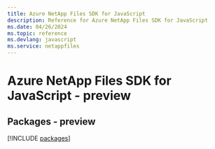 ```yaml
---
title: Azure NetApp Files SDK for JavaScript
description: Reference for Azure NetApp Files SDK for JavaScript
ms.date: 04/26/2024
ms.topic: reference
ms.devlang: javascript
ms.service: netappfiles
---
```

# Azure NetApp Files SDK for JavaScript - preview
## Packages - preview
[!INCLUDE [packages](netapp-files-index.md)]